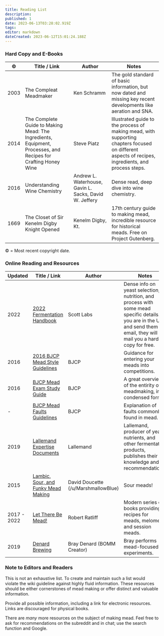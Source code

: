 ```yaml
---
title: Reading List
description: 
published: 1
date: 2023-06-13T03:28:02.919Z
tags: 
editor: markdown
dateCreated: 2023-06-12T15:01:24.188Z
---
```


### Hard Copy and E-Books

© | Title / Link | Author | Notes
---|---|----|----
2003 | The Compleat Meadmaker | Ken Schramm | The gold standard of basic information, but now dated and missing key recent developments like aeration and SNA.
2014 | The Complete Guide to Making Mead: The Ingredients, Equipment, Processes, and Recipes for Crafting Honey Wine | Steve Piatz | Illustrated guide to the process of making mead, with supporting chapters focused on different aspects of recipes, ingredients, and process steps. 
2016 | Understanding Wine Chemistry | Andrew L. Waterhouse, Gavin L. Sacks, David W. Jeffery | Dense read, deep dive into wine chemistry.
1669 | The Closet of Sir Kenelm Digby Knight Opened | Kenelm Digby, Kt. | 17th century guide to making mead, incredible resource for historical meads. Free on Project Gutenberg.

© = Most recent copyright date.

### Online Reading and Resources

Updated | Title / Link | Author | Notes
---|---|----|----
2022 | [2022 Fermentation Handbook](https://scottlabsltd.com/content/files/documents/sll/handbooks/2022-fermentation-handbook.pdf) | Scott Labs|Dense info on yeast selection, nutrition, and process with some mead specific details.  If you are in the US and send them an email, they will mail you a hard copy for free.  
2016 | [2016 BJCP Mead Style Guidelines](http://www.bjcp.org/docs/2015_Guidelines_Mead.pdf) | BJCP | Guidance for entering your meads into competitions.
2016 | [BJCP Mead Exam Study Guide](https://www.bjcp.org/mead/Mead_Study.pdf) | BJCP | A great overview of the entirity of meadmaking, in condensed form.
- | [BJCP Mead Faults Guidelines](https://www.bjcp.org/meadfaults.php) | BJCP | Explanation of faults commonly found in mead.
2019 | [Lallemand Expertise Documents](https://www.lallemandwine.com/en/north-america/expertise-innovation/expertise-documents/) | Lallemand | Lallemand, producer of yeast, nutrients, and other fermentation products, publishes their knowledge and recommendations.
2015 | [Lambic, Sour, and Funky Mead Making](http://www.homebrewtalk.com/lambic-sour-and-funky-mead-making-pt-1.html) | David Doucette (/u/MarshmallowBlue) | Sour meads!
2017 - 2022 | [Let There Be Mead!](https://lettherebemead.com/) | Robert Ratliff | Modern series of books providing recipes for meads, melomels, and session meads. 
2019 | [Denard Brewing](https://denardbrewing.com) | Bray Denard (BOMM Creator) | Bray performs mead-focused experiments.



### Note to Editors and Readers

This is not an exhaustive list. To create and maintain such a list would violate the wiki guideline against highly fluid information. These resources should be either cornerstones of mead making or offer distinct and valuable information.

Provide all possible information, including a link for electronic resources. Links are discouraged for physical books.

There are *many* more resources on the subject of making mead. Feel free to ask for recommendations on the subreddit and in chat; use the search function and Google.